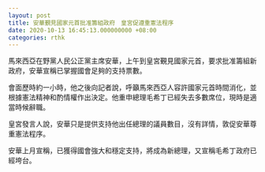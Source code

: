 ```yaml
---
layout: post
title: 安華覲見國家元首批准籌組政府　皇宮促遵重憲法程序
date: 2020-10-13 16:45:13.000000000 +08:00
categories: rthk
---
```


馬來西亞在野黨人民公正黨主席安華，上午到皇宮覲見國家元首，要求批准籌組新政府，安華宣稱已掌握國會足夠的支持票數。

會面歷時約一小時，他之後向記者說，呼籲馬來西亞人容許國家元首時間消化，並根據憲法精神和酌情權作出決定。他重申總理毛希丁已經失去多數席位，現時是適當時候辭職。

皇宮發言人說，安華只是提供支持他出任總理的議員數目，沒有詳情，敦促安華尊重憲法程序。

安華上月宣稱，已獲得國會強大和穩定支持，將成為新總理，又宣稱毛希丁政府已經垮台。
